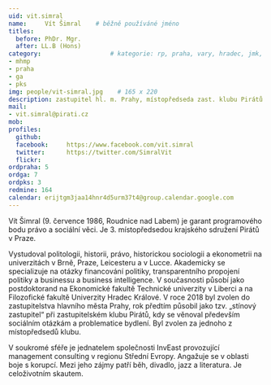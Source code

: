 ```yaml
---
uid: vit.simral
name:     Vít Šimral  	# běžně používáné jméno
titles:
  before: PhDr. Mgr.
  after: LL.B (Hons)
category:                 	# kategorie: rp, praha, vary, hradec, jmk, senat
- mhmp
- praha
- ga
- pks
img: people/vit-simral.jpg    # 165 x 220
description: zastupitel hl. m. Prahy, místopředseda zast. klubu Pirátů v Praze a 3. místopředseda sdružení Pirátů v Praze             	# kratký popis, max 160 znaků
mail:
- vit.simral@pirati.cz
mob:			  
profiles:
  github:     
  facebook: 	https://www.facebook.com/vit.simral
  twitter: 		https://twitter.com/SimralVit
  flickr:
ordpraha: 5	
ordga: 7
ordpks: 3
redmine: 164
calendar: erijtgm3jaa14hnr4d5urm37t4@group.calendar.google.com
---
```


Vít Šimral (9. července 1986, Roudnice nad Labem) je garant programového bodu právo a sociální věci. Je 3. místopředsedou krajského sdružení Pirátů v Praze.

Vystudoval politologii, historii, právo, historickou sociologii a ekonometrii na univerzitách v Brně, Praze, Leicesteru a v Lucce. Akademicky se specializuje na otázky financování politiky, transparentního propojení politiky a businessu a business intelligence. V současnosti působí jako postdoktorand na Ekonomické fakultě Technické univerzity v Liberci a na Filozofické fakultě Univerzity Hradec Králové. V roce 2018 byl zvolen do zastupitelstva hlavního města Prahy, rok předtím působil jako tzv. „stínový zastupitel“ při zastupitelském klubu Pirátů, kdy se věnoval především sociálním otázkám a problematice bydlení. Byl zvolen za jednoho z místopředsedů klubu.

V soukromé sféře je jednatelem společnosti InvEast provozující management consulting v regionu Střední Evropy. Angažuje se v oblasti boje s korupcí. Mezi jeho zájmy patří běh, divadlo, jazz a literatura. Je celoživotním skautem.

